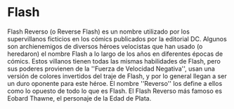 # Flash

Flash Reverso (o Reverse Flash) es un nombre utilizado por los supervillanos ficticios en los cómics publicados por la editorial DC. Algunos son archienemigos de diversos héroes velocistas que han usado (o heredaron) el nombre Flash a lo largo de los años en diferentes épocas de cómics. Estos villanos tienen todas las mismas habilidades de Flash, pero sus poderes provienen de la ''Fuerza de Velocidad Negativa'', usan una versión de colores invertidos del traje de Flash, y por lo general llegan a ser un duro oponente para este héroe. El nombre ''Reverso'' los define a ellos como lo opuesto de todo lo que es Flash. El Flash Reverso más famoso es Eobard Thawne, el personaje de la Edad de Plata.
